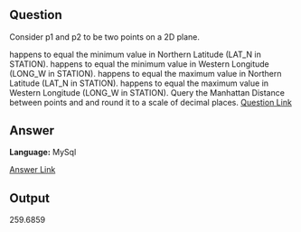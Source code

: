 # 

## Question
Consider p1 and p2 to be two points on a 2D plane.

 happens to equal the minimum value in Northern Latitude (LAT_N in STATION).
 happens to equal the minimum value in Western Longitude (LONG_W in STATION).
 happens to equal the maximum value in Northern Latitude (LAT_N in STATION).
 happens to equal the maximum value in Western Longitude (LONG_W in STATION).
Query the Manhattan Distance between points  and  and round it to a scale of  decimal places. [Question Link](https://www.hackerrank.com/challenges/weather-observation-station-18/problem)

## Answer
**Language:** MySql

[Answer Link](https://github.com/ShravaniVoddula/SQL/blob/main/HackerRank/Medium/Weather%20Observation%20Station%2018/Weather%20Observation%20Station%2018.sql)

## Output
259.6859

